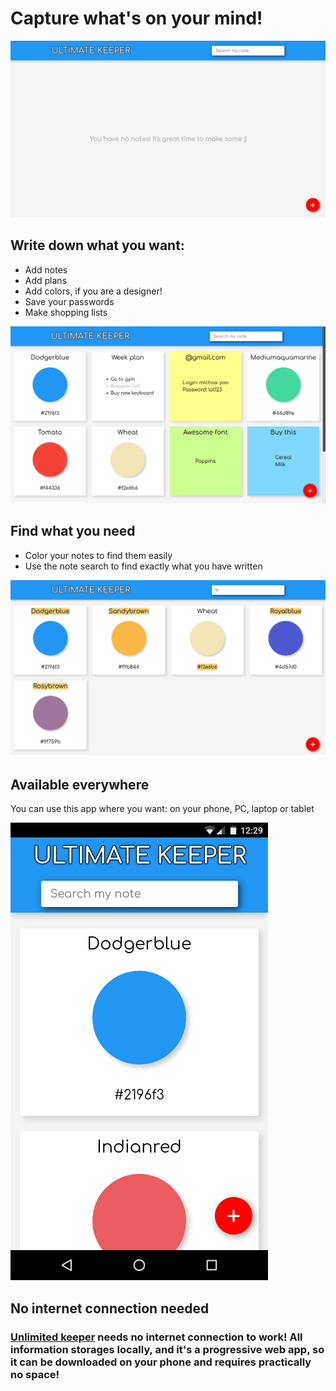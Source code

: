# Capture what's on your mind!

![No notes](https://github.com/michas-yoo/Keeper/blob/master/img/No_notes.png?raw=true)

## Write down what you want:
- Add notes
- Add plans
- Add colors, if you are a designer!
- Save your passwords
- Make shopping lists

![Keeper screenshot](https://github.com/michas-yoo/Keeper/blob/master/img/Main.png?raw=true)

## Find what you need
- Color your notes to find them easily
- Use the note search to find exactly what you have written

![Search screenshot](https://github.com/michas-yoo/Keeper/blob/master/img/Search.png?raw=true)

## Available everywhere
You can use this app where you want: on your phone, PC, laptop or tablet

![Keeper mobile screenshot](https://github.com/michas-yoo/Keeper/blob/master/img/Mobile.png?raw=true)

## No internet connection needed
### [Unlimited keeper](https://michas-yoo.github.io/Keeper/) needs no internet connection to work! All information storages locally, and it's a progressive web app, so it can be downloaded on your phone and requires practically no space!
